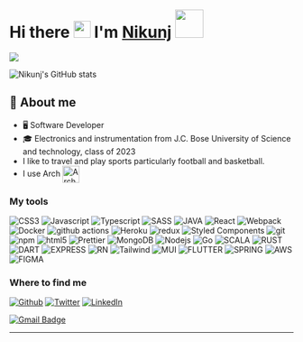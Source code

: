 # Hi there <img src="https://raw.githubusercontent.com/iampavangandhi/iampavangandhi/master/gifs/Hi.gif" width="30px"> I'm [Nikunj](https://www.linkedin.com/in/nikunj-g-ab6711129/) <img src="https://media.giphy.com/media/12oufCB0MyZ1Go/giphy.gif" width="50">

![](https://visitor-badge.glitch.me/badge?page_id=Nike682631)

![Nikunj's GitHub stats](https://github-readme-stats.vercel.app/api?username=Nike682631&show_icons=true&theme=dark)


## :book: About me
- 🖥 Software Developer
- 🎓 Electronics and instrumentation from  J.C. Bose University of Science and technology, class of 2023
- I like to travel and play sports particularly football and basketball.
- I use Arch [<img src="https://raw.githubusercontent.com/Raymo111/Raymo111/master/socials/arch.svg" height="30em" align="center" alt="Arch Linux Logo" title="Arch Linux Logo"/>](https://archlinux.org/)

<h3>My tools</h3>
<p>
  <img alt="CSS3" src="https://img.shields.io/badge/CSS3-1572B6?style=for-the-badge&logo=css3&logoColor=white" />
  <img alt="Javascript" src="https://img.shields.io/badge/JavaScript-323330?style=for-the-badge&logo=javascript&logoColor=F7DF1E" />
  <img alt="Typescript" src="https://img.shields.io/badge/TypeScript-007ACC?style=for-the-badge&logo=typescript&logoColor=white" />
  <img alt="SASS" src="https://img.shields.io/badge/Sass-CC6699?style=for-the-badge&logo=sass&logoColor=white" />
  <img alt="JAVA" src="https://img.shields.io/badge/Java-ED8B00?style=for-the-badge&logo=java&logoColor=white" />  
  <img alt="React" src="https://img.shields.io/badge/-React-45b8d8?style=flat-square&logo=react&logoColor=white" />
  <img alt="Webpack" src="https://img.shields.io/badge/-Webpack-8DD6F9?style=flat-square&logo=webpack&logoColor=white" /> 
  <img alt="Docker" src="https://img.shields.io/badge/-Docker-46a2f1?style=flat-square&logo=docker&logoColor=white" />
  <img alt="github actions" src="https://img.shields.io/badge/-Github_Actions-2088FF?style=flat-square&logo=github-actions&logoColor=white" />
  <img alt="Heroku" src="https://img.shields.io/badge/-Heroku-430098?style=flat-square&logo=heroku&logoColor=white" />
  <img alt="redux" src="https://img.shields.io/badge/-Redux-764ABC?style=flat-square&logo=redux&logoColor=white" />
  <img alt="Styled Components" src="https://img.shields.io/badge/-Styled_Components-db7092?style=flat-square&logo=styled-components&logoColor=white" />
  <img alt="git" src="https://img.shields.io/badge/-Git-F05032?style=flat-square&logo=git&logoColor=white" />
  <img alt="npm" src="https://img.shields.io/badge/-NPM-CB3837?style=flat-square&logo=npm&logoColor=white" />
  <img alt="html5" src="https://img.shields.io/badge/-HTML5-E34F26?style=flat-square&logo=html5&logoColor=white" />
  <img alt="Prettier" src="https://img.shields.io/badge/-Prettier-F7B93E?style=flat-square&logo=prettier&logoColor=white" />
  <img alt="MongoDB" src="https://img.shields.io/badge/-MongoDB-13aa52?style=flat-square&logo=mongodb&logoColor=white" />
  <img alt="Nodejs" src="https://img.shields.io/badge/-Nodejs-43853d?style=flat-square&logo=Node.js&logoColor=white" />
  
  <img alt="Go" src="https://img.shields.io/badge/Go-00ADD8?style=for-the-badge&logo=go&logoColor=white" />
  <img alt="SCALA" src="https://img.shields.io/badge/Scala-DC322F?style=for-the-badge&logo=scala&logoColor=white" />
  <img alt="RUST" src="https://img.shields.io/badge/Rust-000000?style=for-the-badge&logo=rust&logoColor=white" />
  <img alt="DART" src="https://img.shields.io/badge/Dart-0175C2?style=for-the-badge&logo=dart&logoColor=white" />
  <img alt="EXPRESS" src="https://img.shields.io/badge/Express.js-404D59?style=for-the-badge" />
  <img alt="RN" src="https://img.shields.io/badge/React_Native-20232A?style=for-the-badge&logo=react&logoColor=61DAFB" />
  <img alt="Tailwind" src="https://img.shields.io/badge/Tailwind_CSS-38B2AC?style=for-the-badge&logo=tailwind-css&logoColor=white" />
  <img alt="MUI" src="https://img.shields.io/badge/Material--UI-0081CB?style=for-the-badge&logo=material-ui&logoColor=white" />  
  <img alt="FLUTTER" src="https://img.shields.io/badge/Flutter-02569B?style=for-the-badge&logo=flutter&logoColor=white" />
  <img alt="SPRING" src="https://img.shields.io/badge/Spring-6DB33F?style=for-the-badge&logo=spring&logoColor=white" />
  <img alt="AWS" src="https://img.shields.io/badge/Amazon_AWS-232F3E?style=for-the-badge&logo=amazon-aws&logoColor=white" />
  <img alt="FIGMA" src="https://img.shields.io/badge/Figma-F24E1E?style=for-the-badge&logo=figma&logoColor=white" />  
</p>


<h3>Where to find me</h3>
<a href="https://github.com/Nike682631" target="_blank"><img alt="Github" src="https://img.shields.io/badge/GitHub-%2312100E.svg?&style=for-the-badge&logo=Github&logoColor=white" /></a> <a href="https://twitter.com/f897ecbf95c348a" target="_blank"><img alt="Twitter" src="https://img.shields.io/badge/twitter-%231DA1F2.svg?&style=for-the-badge&logo=twitter&logoColor=white" /></a> <a href="https://www.linkedin.com/in/nikunj-g-ab6711129/" target="_blank"><img alt="LinkedIn" src="https://img.shields.io/badge/linkedin-%230077B5.svg?&style=for-the-badge&logo=linkedin&logoColor=white" /></a>

[![Gmail Badge](https://img.shields.io/badge/-nikunjgoyal@gmail.com-c14438?style=square&logo=Gmail&logoColor=white&link=mailto:nikunjgoyal31@gmail.com)](mailto:nikunjgoyal31@gmail.com)


------------
